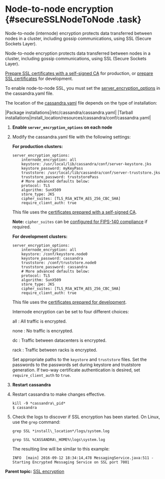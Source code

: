# Node-to-node encryption {#secureSSLNodeToNode .task}

Node-to-node \(internode\) encryption protects data transferred between nodes in a cluster, including gossip communications, using SSL \(Secure Sockets Layer\).

Node-to-node encryption protects data transferred between nodes in a cluster, including gossip communications, using SSL \(Secure Sockets Layer\).

[Prepare SSL certificates with a self-signed CA](secureSSLCertWithCA.md) for production, or [prepare SSL certificates](secureSSLCertificates.md) for development.

To enable node-to-node SSL, you must set the [server\_encryption\_options](configCassandra_yaml.md#server_encryption_options) in the cassandra.yaml file.

The location of the [cassandra.yaml](/en/archived/cassandra/3.x/cassandra/configuration/configCassandra_yaml.html) file depends on the type of installation:

|Package installations|/etc/cassandra/cassandra.yaml|
|Tarball installations|install\_location/resources/cassandra/conf/cassandra.yaml|

1.  **Enable `server_encryption_options` on each node**
2.  Modify the cassandra.yaml file with the following settings:

    **For production clusters:**

    ```
    server_encryption_options:
        internode_encryption: all
        keystore: /usr/local/lib/cassandra/conf/server-keystore.jks
        keystore_password: myKeyPass
        truststore: /usr/local/lib/cassandra/conf/server-truststore.jks
        truststore_password: truststorePass
        # More advanced defaults below:
        protocol: TLS
        algorithm: SunX509
        store_type: JKS
        cipher_suites: [TLS_RSA_WITH_AES_256_CBC_SHA]
        require_client_auth: true
    ```

    This file uses the [certificates prepared with a self-signed CA](secureSSLCertWithCA.md).

    **Note:** `cipher_suites` can be [configured for FIPS-140 compliance](configCassandra_yaml.md#server_encryption_options) if required.

    **For development clusters:**

    ```
    server_encryption_options:
        internode_encryption: all
        keystore: /conf/keystore.node0
        keystore_password: cassandra
        truststore: /conf/truststore.node0
        truststore_password: cassandra
        # More advanced defaults below:
        protocol: TLS
        algorithm: SunX509
        store_type: JKS
        cipher_suites: [TLS_RSA_WITH_AES_256_CBC_SHA]
        require_client_auth: true
    ```

    This file uses the [certificates prepared for development](secureSSLCertificates.md).

    Internode encryption can be set to four different choices:

     all
     :   All traffic is encrypted.

      none
     :   No traffic is encrypted.

      dc
     :   Traffic between datacenters is encrypted.

      rack
     :   Traffic between racks is encrypted.

     Set appropriate paths to the `keystore` and `truststore` files. Set the passwords to the passwords set during keystore and truststore generation. If two-way certificate authentication is desired, set `require_client_auth` to `true`.

3.  **Restart cassandra**
4.  Restart cassandra to make changes effective.

    ```language-bash
    kill -9 *cassandra\_pid*
    $ cassandra
    ```

5.  Check the logs to discover if SSL encryption has been started. On Linux, use the `grep` command:

    ```language-bash
    grep SSL *install\_location*/logs/system.log
    
    ```

    ```screen
    grep SSL %CASSANDRA\_HOME%\logs\system.log
    ```

    The resulting line will be similar to this example:

    ```
    INFO  [main] 2016-09-12 18:34:14,478 MessagingService.java:511 - Starting Encrypted Messaging Service on SSL port 7001
    ```


**Parent topic:** [SSL encryption](../../cassandra/configuration/secureSSLEncryptTOC.md)

